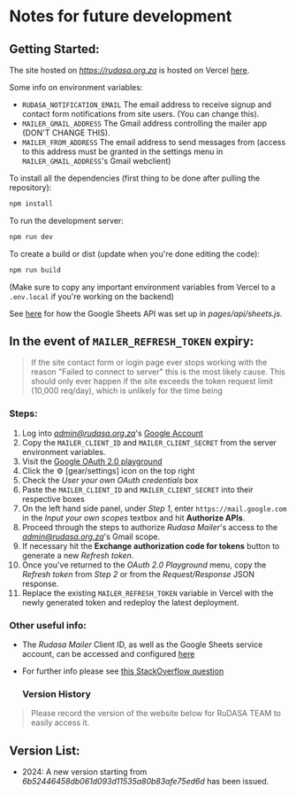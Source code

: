 # Notes for future development

## Getting Started:
The site hosted on *https://rudasa.org.za* is hosted on Vercel [here](https://vercel.com/jcpeeps/rudasa-7khp).

Some info on environment variables:
- `RUDASA_NOTIFICATION_EMAIL` The email address to receive signup and contact form notifications from site users. (You can change this).
- `MAILER_GMAIL_ADDRESS` The Gmail address controlling the mailer app (DON'T CHANGE THIS).
- `MAILER_FROM_ADDRESS` The email address to send messages from (access to this address must be granted in the settings menu in `MAILER_GMAIL_ADDRESS`'s Gmail webclient)

To install all the dependencies (first thing to be done after pulling the repository):
```bash
npm install
```
To run the development server:
```bash
npm run dev
```

To create a build or dist (update when you're done editing the code):
```bash
npm run build
```
(Make sure to copy any important environment variables from Vercel to a `.env.local` if you're working on the backend)

See [here](https://youtu.be/7N0OcQZFm3Q) for how the Google Sheets API was set up in *pages/api/sheets.js*.

## In the event of `MAILER_REFRESH_TOKEN` expiry:
> If the site contact form or login page ever stops working with the reason "Failed to connect to server" this is the most likely cause.
> This should only ever happen if the site exceeds the token request limit (10,000 req/day), which is unlikely for the time being

### Steps:
1) Log into *admin@rudasa.org.za*'s [Google Account](https://accounts.google.com)
2) Copy the `MAILER_CLIENT_ID` and `MAILER_CLIENT_SECRET` from the server environment variables.
3) Visit the [Google OAuth 2.0 playground](https://developers.google.com/oauthplayground)
4) Click the ⚙️ [gear/settings] icon on the top right
5) Check the *User your own OAuth credentials* box
6) Paste the `MAILER_CLIENT_ID` and `MAILER_CLIENT_SECRET` into their respective boxes
7) On the left hand side panel, under *Step 1*, enter `https://mail.google.com` in the *Input your own scopes* textbox and hit **Authorize APIs**.
8) Proceed through the steps to authorize *Rudasa Mailer*'s access to the *admin@rudasa.org.za*'s Gmail scope.
9) If necessary hit the **Exchange authorization code for tokens** button to generate a new *Refresh token*.
10) Once you've returned to the *OAuth 2.0 Playground* menu, copy the *Refresh token* from *Step 2* or from the *Request/Response* JSON response.
11) Replace the existing `MAILER_REFRESH_TOKEN` variable in Vercel with the newly generated token and redeploy the latest deployment.

### Other useful info:
- The *Rudasa Mailer* Client ID, as well as the Google Sheets service account, can be accessed and configured [here](https://console.cloud.google.com/apis/credentials?project=rudasa-user-system)
- For further info please see [this StackOverflow question](https://stackoverflow.com/q/66058279)

  ### Version History

> Please record the version of the website below for RuDASA TEAM to easily access it.

## Version List:

- 2024: A new version starting from *6b52446458db061d093d11535a80b83afe75ed6d* has been issued.
